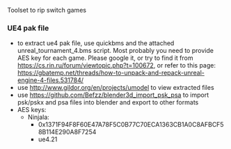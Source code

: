 Toolset to rip switch games

### UE4 pak file
- to extract ue4 pak file, use quickbms and the attached unreal_tournament_4.bms script. Most probably you need to provide AES key for each game. Please google it, or try to find it from https://cs.rin.ru/forum/viewtopic.php?t=100672, or refer to this page: https://gbatemp.net/threads/how-to-unpack-and-repack-unreal-engine-4-files.531784/
- use http://www.gildor.org/en/projects/umodel to view extracted files
- use https://github.com/Befzz/blender3d_import_psk_psa to import psk/pskx and psa files into blender and export to other formats
- AES keys:
    - Ninjala: 
      - 0x1371F94F8F60E47A78F5C0B77C70ECA1363CB1A0C8AFBCF58B114E290A8F7254
      - ue4.21